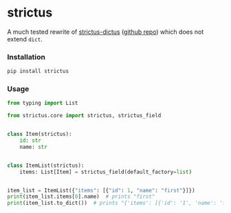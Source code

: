 # strictus

A much tested rewrite of [strictus-dictus][1] ([github repo][2]) which does not extend `dict`.

### Installation

```bash
pip install strictus
```

### Usage

```python
from typing import List

from strictus.core import strictus, strictus_field


class Item(strictus):
    id: str
    name: str


class ItemList(strictus):
    items: List[Item] = strictus_field(default_factory=list)


item_list = ItemList({"items": [{"id": 1, "name": "first"}]})
print(item_list.items[0].name)  # prints "first"
print(item_list.to_dict())  # prints "{'items': [{'id': '1', 'name': 'first'}]}"

```

[1]: https://pypi.org/project/strictus-dictus/
[2]: https://github.com/jbasko/strictus-dictus
